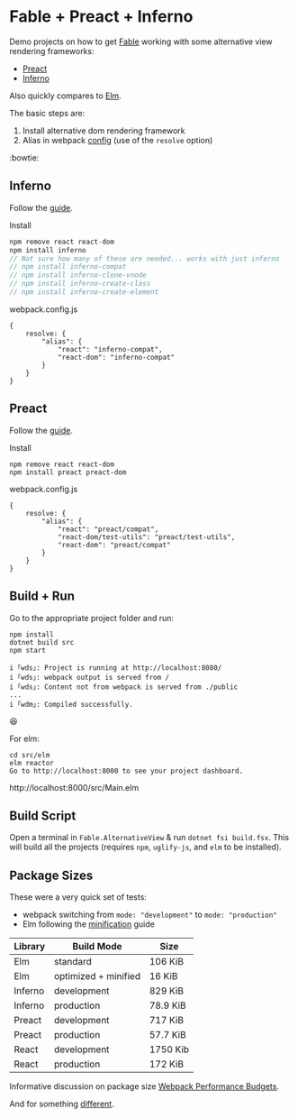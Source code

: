 # Fable + Preact + Inferno

Demo projects on how to get [Fable](https://fable.io/) working with some alternative view rendering frameworks:
 - [Preact](https://preactjs.com/)
 - [Inferno](https://infernojs.org/)

Also quickly compares to [Elm](https://elm-lang.org/).

The basic steps are:

1. Install alternative dom rendering framework
2. Alias in webpack [config](https://webpack.js.org/configuration/)  (use of the `resolve` option)

:bowtie:

## Inferno

Follow the [guide](https://infernojs.org/docs/guides/switching-to-inferno).

Install

```javascript
npm remove react react-dom
npm install inferno
// Not sure how many of these are needed... works with just inferno
// npm install inferno-compat
// npm install inferno-clone-vnode
// npm install inferno-create-class
// npm install inferno-create-element
```
webpack.config.js

```
{
    resolve: {
        "alias": {
            "react": "inferno-compat",
            "react-dom": "inferno-compat"
        }
    }
}
```

## Preact
Follow the [guide](https://preactjs.com/guide/v10/getting-started#aliasing-in-webpack).

Install

```
npm remove react react-dom
npm install preact preact-dom
```
webpack.config.js

```
{
    resolve: {
        "alias": {
            "react": "preact/compat",
            "react-dom/test-utils": "preact/test-utils",
            "react-dom": "preact/compat"
        }
    }
}
```

## Build + Run

Go to the appropriate project folder and run:

```
npm install
dotnet build src
npm start

i ｢wds｣: Project is running at http://localhost:8080/
i ｢wds｣: webpack output is served from /
i ｢wds｣: Content not from webpack is served from ./public
...
i ｢wdm｣: Compiled successfully.
```
:satisfied:

For elm:
```
cd src/elm
elm reactor
Go to http://localhost:8000 to see your project dashboard.
```

http://localhost:8000/src/Main.elm

## Build Script

Open a terminal in `Fable.AlternativeView` & run `dotnet fsi build.fsx`. This will build all the projects (requires `npm`, `uglify-js`, and `elm` to be installed).

## Package Sizes

These were a very quick set of tests:
- webpack switching from `mode: "development"` to `mode: "production"`
- Elm following the [minification](https://guide.elm-lang.org/optimization/asset_size.html) guide

Library | Build Mode | Size
| --- | --- | --- |
Elm | standard | 106 KiB
Elm | optimized + minified | 16 KiB
Inferno | development | 829 KiB
Inferno | production | 78.9 KiB
Preact | development | 717 KiB
Preact | production | 57.7 KiB
React | development | 1750 Kib
React | production | 172 KiB

Informative discussion on package size [Webpack Performance Budgets](https://github.com/webpack/webpack/issues/3216).

And for something [different](https://svelte.dev/).